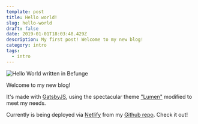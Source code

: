 ```yaml
---
template: post
title: Hello world!
slug: hello-world
draft: false
date: 2019-01-01T18:03:48.429Z
description: My first post! Welcome to my new blog!
category: intro
tags:
  - intro
---
```

![Hello World written in Befunge](https://upload.wikimedia.org/wikipedia/commons/c/c0/Hello_World_Befunge.png)


Welcome to my new blog!

It's made with [GatsbyJS](https://www.gatsbyjs.org), using the spectacular theme ["Lumen"](https://github.com/alxshelepenok/gatsby-starter-lumen) modified to meet my needs.

Currently is being deployed via [Netlify](https://netlify.com) from my [Github repo](https://github.com/piraces/piraces.dev). Check it out!

